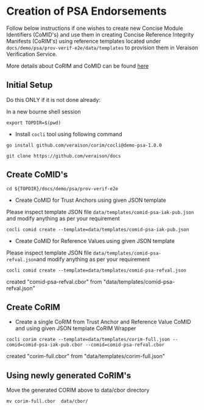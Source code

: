 # Creation of PSA Endorsements 

Follow below instructions if one wishes to create new Concise Module Identifiers (CoMID's) and use them in creating Concise Reference Integrity Manifests (CoRIM's) using reference templates located under `docs/demo/psa/prov-verif-e2e/data/templates` to provision them in Veraison Verification Service.

More details about CoRIM and CoMID can be found [here](datatracker.ietf.org/doc/draft-ietf-rats-corim/)

## Initial Setup

Do this ONLY if it is not done already:

In a new bourne shell session

```shell
export TOPDIR=$(pwd)
```

* Install `cocli` tool using following command

```shell
go install github.com/veraison/corim/cocli@demo-psa-1.0.0
```

```shell
git clone https://github.com/veraison/docs
```

## Create CoMID's

```shell
cd ${TOPDIR}/docs/demo/psa/prov-verif-e2e
```

* Create CoMID for Trust Anchors using given JSON template

Please inspect template JSON file `data/templates/comid-psa-iak-pub.json` and modify anything as per your requirement

```shell
cocli comid create --template=data/templates/comid-psa-iak-pub.json
```

* Create CoMID for Reference Values using given JSON template

Please inspect template JSON file `data/templates/comid-psa-refval.json`and modify anything as per your requirement

```shell
cocli comid create --template=data/templates/comid-psa-refval.json
```
created "comid-psa-refval.cbor" from "data/templates/comid-psa-refval.json"

## Create CoRIM

* Create a single CoRIM from Trust Anchor and Reference Value CoMID and using given JSON template CoRIM Wrapper

```shell
cocli corim create --template=data/templates/corim-full.json --comid=comid-psa-iak-pub.cbor --comid=comid-psa-refval.cbor
```
created "corim-full.cbor" from "data/templates/corim-full.json"

## Using newly generated CoRIM's
Move the generated CORIM above to data/cbor directory
 
```shell
mv corim-full.cbor  data/cbor/
```
